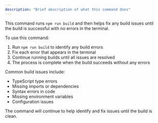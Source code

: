 ```yaml
---
description: "Brief description of what this command does"
---
```


This command runs `npm run build` and then helps fix any build issues until the build is successful with no errors in the terminal.

To use this command:
1. Run `npm run build` to identify any build errors
2. Fix each error that appears in the terminal
3. Continue running builds until all issues are resolved
4. The process is complete when the build succeeds without any errors

Common build issues include:
- TypeScript type errors
- Missing imports or dependencies
- Syntax errors in code
- Missing environment variables
- Configuration issues

The command will continue to help identify and fix issues until the build is clean.
